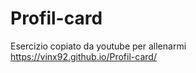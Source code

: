 # Profil-card
Esercizio copiato da youtube per allenarmi <br>
https://vinx92.github.io/Profil-card/
